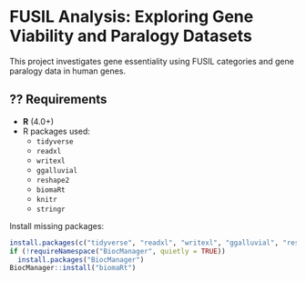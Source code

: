 # FUSIL Analysis: Exploring Gene Viability and Paralogy Datasets

This project investigates gene essentiality using FUSIL categories and gene paralogy data in human genes.

## ?? Requirements

- **R** (4.0+)
- R packages used:
  - `tidyverse`
  - `readxl`
  - `writexl`
  - `ggalluvial`
  - `reshape2`
  - `biomaRt`
  - `knitr`
  - `stringr`

Install missing packages:

```r
install.packages(c("tidyverse", "readxl", "writexl", "ggalluvial", "reshape2", "stringr"))
if (!requireNamespace("BiocManager", quietly = TRUE))
  install.packages("BiocManager")
BiocManager::install("biomaRt")

